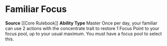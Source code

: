 ﻿---
ability_type: Master
actions: null
frequency: null
id: '15'
name: Familiar Focus
rarity: Common
requirement: null
source: '[[DATABASE/source/Core Rulebook|Core Rulebook]]'
trait: null
type: Familiar Ability

---
# Familiar Focus

**Source** [[Core Rulebook]] 
**Ability Type** Master
Once per day, your familiar can use 2 actions with the concentrate trait to restore 1 Focus Point to your focus pool, up to your usual maximum. You must have a focus pool to select this.